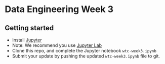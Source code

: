 # Data Engineering Week 3

## Getting started

* Install [Jupyter](https://jupyter-notebook.readthedocs.io/en/latest/#)
* Note: We recommend you use [Jupyter Lab](https://github.com/jupyterlab/jupyterlab)
* Clone this repo, and complete the Jupyter notebook `wtc-week3.ipynb`
* Submit your update by pushing the updated `wtc-week3.ipynb` file to git.


